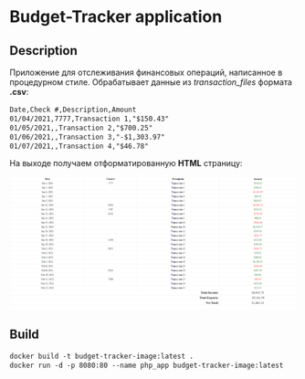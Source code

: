 # Budget-Tracker application

## Description

Приложение для отслеживания финансовых операций, написанное в процедурном стиле. Обрабатывает данные из *transaction_files* формата **.csv**:

```
Date,Check #,Description,Amount
01/04/2021,7777,Transaction 1,"$150.43"
01/05/2021,,Transaction 2,"$700.25"
01/06/2021,,Transaction 3,"-$1,303.97"
01/07/2021,,Transaction 4,"$46.78"
```

На выходе получаем отформатированную **HTML** страницу:


![result](result.png)

## Build

```
docker build -t budget-tracker-image:latest .
docker run -d -p 8080:80 --name php_app budget-tracker-image:latest
```

